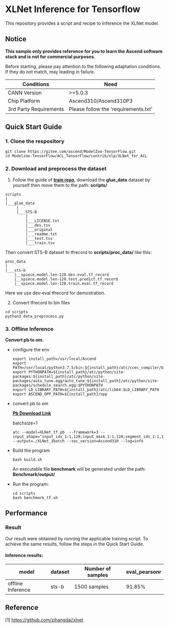 

# XLNet Inference for Tensorflow 

This repository provides a script and recipe to Inference the XLNet model.

## Notice
**This sample only provides reference for you to learn the Ascend software stack and is not for commercial purposes.**

Before starting, please pay attention to the following adaptation conditions. If they do not match, may leading in failure.

| Conditions | Need |
| --- | --- |
| CANN Version | >=5.0.3 |
| Chip Platform| Ascend310/Ascend310P3 |
| 3rd Party Requirements| Please follow the 'requirements.txt' |

## Quick Start Guide

### 1. Clone the respository

```shell
git clone https://gitee.com/ascend/ModelZoo-TensorFlow.git
cd Modelzoo-TensorFlow/ACL_TensorFlow/contrib/nlp/XLNet_for_ACL
```

### 2. Download and preprocess the dataset

1. Follow the guide of [**train repo**](https://github.com/zihangdai/xlnet), download the **glue_data** dataset by yourself then move them to the path: **scripts/**
```
scripts
|
|___glue_data
     |
     |___STS-B
         |
         |___LICENSE.txt
         |___dev.tsv
         |___original
         |___readme.txt
         |___test.tsv
         |___train.tsv
```
Then convert STS-B dataset to tfrecord to **scripts/proc_data/** like this:
```
proc_data
|
|___sts-b
    |__spiece.model.len-128.dev.eval.tf_record
    |__spiece.model.len-128.test.predict.tf_record
    |__spiece.model.len-128.train.eval.tf_record
```
Here we use dev-eval tfrecord for demostration.

2. Convert tfrecord to bin files
```
cd scripts
python3 data_preprocess.py
```

### 3. Offline Inference

**Convert pb to om.**

- configure the env

  ```
  export install_path=/usr/local/Ascend
  export PATH=/usr/local/python3.7.5/bin:${install_path}/atc/ccec_compiler/bin:${install_path}/atc/bin:$PATH
  export PYTHONPATH=${install_path}/atc/python/site-packages:${install_path}/atc/python/site-packages/auto_tune.egg/auto_tune:${install_path}/atc/python/site-packages/schedule_search.egg:$PYTHONPATH
  export LD_LIBRARY_PATH=${install_path}/atc/lib64:$LD_LIBRARY_PATH
  export ASCEND_OPP_PATH=${install_path}/opp
  ```

- convert pb to om
  
  [**Pb Download Link**](https://modelzoo-train-atc.obs.cn-north-4.myhuaweicloud.com/003_Atc_Models/modelzoo/Research/nlp/XLNET_tf.pb)

  batchsize=1

  ```
  atc --model=XLNet_tf.pb  --framework=3 --input_shape="input_ids_1:1,128;input_mask_1:1,128;segment_ids_1:1,128" --output=./XLNet_1batch --soc_version=Ascend310 --log=info
  ```

- Build the program

  ```
  bash build.sh
  ```
  An executable file **benchmark** will be generated under the path: **Benchmark/output/**

- Run the program:

  ```
  cd scripts
  bash benchmark_tf.sh
  ```

## Performance

### Result

Our result were obtained by running the applicable training script. To achieve the same results, follow the steps in the Quick Start Guide.

#### Inference results:

|       model       |  dataset   |     Number of samples     |   eval_pearsonr   |
|-------------------|---- |--------------|---------|
| offline Inference |  sts-b   |1500 samples  | 91.85%  |

## Reference
[1] https://github.com/zihangdai/xlnet
